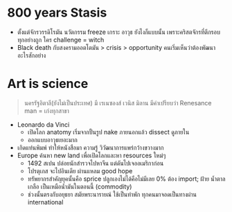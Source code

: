 # 800 years Stasis
- ตั้งแต่จักรวรรดิโรมัน นวัตกรรม freeze เกราะ อาวุธ ยังไงก็แบบนั้น เพราะคริสตจักรที่ตีกรอบ ทุกอย่างถูก ใคร challenge = witch
- Black death กับสงครามออตโตมัน > crisis > opportunity คนเริ่มเห็นว่าต้องพัฒนาอะไรสักอย่าง
# Art is science
> นครรัฐอิตาลี(ยังไม่เป็นประเทศ) มี เรเนซองส์ เวนิส มิลาน
> มีคำเปรียบว่า Renesance man = เก่งทุกสาขา
- Leonardo da Vinci
	-  เปิดโลก anatomy เริ่มจากปั้นรูป nake ภายนอกแล้ว dissect ดูภายใน
	- ออกแบบอาวุธเยอะมาก
- เกิดแท่นพิมพ์ ทำให้หนังสือมา ความรู้ วิวัฒนาการแพร่กว้างขวางมาก
- Europe ค้นหา new land เพื่อเปิดโลกและหา resources ใหม่ๆ
	- 1492 สเปน ปล่อยนักสำรวจไปหาจีน แต่ดันไปเจออเมริกาก่อน
	- โปรตุเกส จะไปอินเดีย ผ่านแหลม good hope
	- ทรัพยากรสำคัญยุคนั้นคือ sprice ปลูกเองไม่ได้คือไม่มีเลย 0% ต้อง import; ฝ้าย น้ำตาล เกลือ เป็นเหมือน้ำมันในตอนนี้ (commodity)
	- ช่วงนั้นตรงกับอยุธยา สมัยพระนารายณ์ ใช้เป็นท่าพัก ทุกคนมาจอดเป็นทางผ่าน international